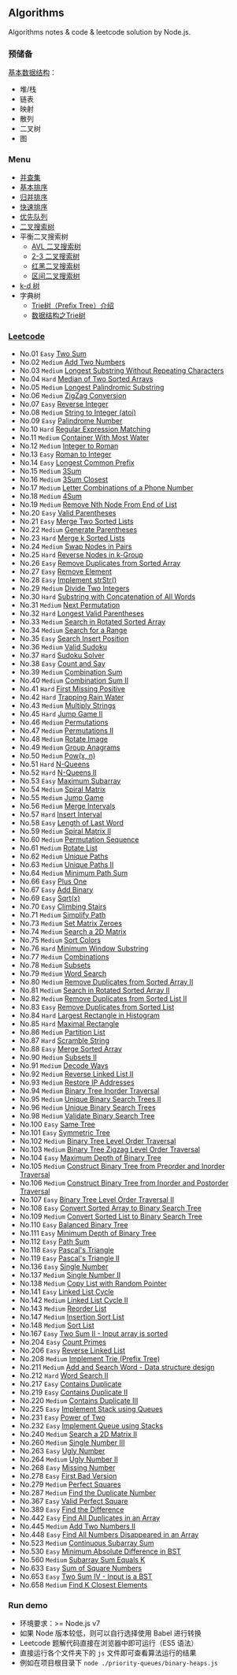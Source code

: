 ## Algorithms

Algorithms notes & code & leetcode solution by Node.js.

### 预储备

[基本数据结构](./data-structure.md)：

- 堆/栈
- 链表
- 映射
- 散列
- 二叉树
- 图

### Menu

- [并查集](./union-find)
- [基本排序](./elementary-sorts)
- [归并排序](./mergesort)
- [快速排序](./quicksort)
- [优先队列](./priority-queues)
- [二叉搜索树](./binary-search-trees)
- 平衡二叉搜索树
  - [AVL 二叉搜索树](./balanced-search-trees)
  - [2-3 二叉搜索树](./2-3-search-trees)
  - [红黑二叉搜索树](./red-black-bsts)
  - [区间二叉搜索树](./interval-search-trees)
- [k-d 树](./k-d-trees)
- 字典树
  - [Trie树（Prefix Tree）介绍](http://blog.csdn.net/lisonglisonglisong/article/details/45584721)
  - [数据结构之Trie树](http://dongxicheng.org/structure/trietree/)

### [Leetcode](./leetcode)

- No.01 `Easy` [Two Sum](./leetcode/No01.two-sum.js)
- No.02 `Medium` [Add Two Numbers](./leetcode/No02.add-two-numbers.js)
- No.03 `Medium` [Longest Substring Without Repeating Characters](./leetcode/No03.longest-substring-without-repeating-characters.js)
- No.04 `Hard` [Median of Two Sorted Arrays](./leetcode/No04.median-of-two-sorted-arrays.js)
- No.05 `Medium` [Longest Palindromic Substring](./leetcode/No05.longest-palindromic-substring.js)
- No.06 `Medium` [ZigZag Conversion](./leetcode/No06.zigzag-conversion.js)
- No.07 `Easy` [Reverse Integer](./leetcode/No07.reverse-integer.js)
- No.08 `Medium` [String to Integer (atoi)](./leetcode/No08.string-to-integer.js)
- No.09 `Easy` [Palindrome Number](./leetcode/No09.palindrome-number.js)
- No.10 `Hard` [Regular Expression Matching](./leetcode/No10.regular-expression-matching.js)
- No.11 `Medium` [Container With Most Water](./leetcode/No11.container-with-most-water.js)
- No.12 `Medium` [Integer to Roman](./leetcode/No12.integer-to-roman.js)
- No.13 `Easy` [Roman to Integer](./leetcode/No13.roman-to-integer.js)
- No.14 `Easy` [Longest Common Prefix](./leetcode/No14.longest-common-prefix.js)
- No.15 `Medium` [3Sum](./leetcode/No15.3sum.js)
- No.16 `Medium` [3Sum Closest](./leetcode/No16.3sum-closest.js)
- No.17 `Medium` [Letter Combinations of a Phone Number](./leetcode/No17.letter-combinations-of-a-phone-number.js)
- No.18 `Medium` [4Sum](./leetcode/No18.4sum.js)
- No.19 `Medium` [Remove Nth Node From End of List](./leetcode/No19.remove-nth-node-from-end-of-list.js)
- No.20 `Easy` [Valid Parentheses](./leetcode/No20.valid-parentheses.js)
- No.21 `Easy` [Merge Two Sorted Lists](./leetcode/No21.merge-two-sorted-lists.js)
- No.22 `Medium` [Generate Parentheses](./leetcode/No22.generate-parentheses.js)
- No.23 `Hard` [Merge k Sorted Lists](./leetcode/No23.merge-k-sorted-lists.js)
- No.24 `Medium` [Swap Nodes in Pairs](./leetcode/No24.swap-nodes-in-pairs.js)
- No.25 `Hard` [Reverse Nodes in k-Group](./leetcode/No25.reverse-nodes-in-k-group.js)
- No.26 `Easy` [Remove Duplicates from Sorted Array](./leetcode/No26.remove-duplicates-from-sorted-array.js)
- No.27 `Easy` [Remove Element](./leetcode/No27.remove-element.js)
- No.28 `Easy` [Implement strStr()](./leetcode/No28.implement-strStr.js)
- No.29 `Medium` [Divide Two Integers](./leetcode/No29.divide-two-integers.js)
- No.30 `Hard` [Substring with Concatenation of All Words](./leetcode/No30.substring-with-concatenation-of-all-words.js)
- No.31 `Medium` [Next Permutation](./leetcode/No31.next-permutation.js)
- No.32 `Hard` [Longest Valid Parentheses](./leetcode/No32.longest-valid-parentheses.js)
- No.33 `Medium` [Search in Rotated Sorted Array](./leetcode/No33.search-in-rotated-sorted-array.js)
- No.34 `Medium` [Search for a Range](./leetcode/No34.search-for-a-range.js)
- No.35 `Easy` [Search Insert Position](./leetcode/No35.search-insert-position.js)
- No.36 `Medium` [Valid Sudoku](./leetcode/No36.valid-sudoku.js)
- No.37 `Hard` [Sudoku Solver](./leetcode/No37.sudoku-solver.js)
- No.38 `Easy` [Count and Say](./leetcode/No38.count-and-say.js)
- No.39 `Medium` [Combination Sum](./leetcode/No39.combination-sum.js)
- No.40 `Medium` [Combination Sum II](./leetcode/No40.combination-sum-II.js)
- No.41 `Hard` [First Missing Positive](./leetcode/No41.first-missing-positive.js)
- No.42 `Hard` [Trapping Rain Water](./leetcode/No42.trapping-rain-water.js)
- No.43 `Medium` [Multiply Strings](./leetcode/No43.multiply-strings.js)
- No.45 `Hard` [Jump Game II](./leetcode/No45.jump-game-II.js)
- No.46 `Medium` [Permutations](./leetcode/No46.permutations.js)
- No.47 `Medium` [Permutations II](./leetcode/No47.permutations-II.js)
- No.48 `Medium` [Rotate Image](./leetcode/No48.rotate-image.js)
- No.49 `Medium` [Group Anagrams](./leetcode/No49.group-anagrams.js)
- No.50 `Medium` [Pow(x, n)](./leetcode/No50.pow-x-n.js)
- No.51 `Hard` [N-Queens](./leetcode/No51.n-queens.js)
- No.52 `Hard` [N-Queens II](./leetcode/No52.n-queens-II.js)
- No.53 `Easy` [Maximum Subarray](./leetcode/No53.maximum-subarray.js)
- No.54 `Medium` [Spiral Matrix](./leetcode/No54.spiral-matrix.js)
- No.55 `Medium` [Jump Game](./leetcode/No55.jump-game.js)
- No.56 `Medium` [Merge Intervals](./leetcode/No56.merge-intervals.js)
- No.57 `Hard` [Insert Interval](./leetcode/No57.insert-interval.js)
- No.58 `Easy` [Length of Last Word](./leetcode/No58.length-of-last-word.js)
- No.59 `Medium` [Spiral Matrix II](./leetcode/No59.spiral-matrix-II.js)
- No.60 `Medium` [Permutation Sequence](./leetcode/No60.permutation-sequence.js)
- No.61 `Medium` [Rotate List](./leetcode/No61.rotate-list.js)
- No.62 `Medium` [Unique Paths](./leetcode/No62.unique-paths.js)
- No.63 `Medium` [Unique Paths II](./leetcode/No63.unique-paths-II.js)
- No.64 `Medium` [Minimum Path Sum](./leetcode/No64.minimum-path-sum.js)
- No.66 `Easy` [Plus One](./leetcode/No66.plus-one.js)
- No.67 `Easy` [Add Binary](./leetcode/No67.add-binary.js)
- No.69 `Easy` [Sqrt(x)](./leetcode/No69.sqrt(x).js)
- No.70 `Easy` [Climbing Stairs](./leetcode/No70.climbing-stairs.js)
- No.71 `Medium` [Simplify Path](./leetcode/No71.simplify-path.js)
- No.73 `Medium` [Set Matrix Zeroes](./leetcode/No73.set-matrix-zeroes.js)
- No.74 `Medium` [Search a 2D Matrix](./leetcode/No74.search-a-2d-matrix.js)
- No.75 `Medium` [Sort Colors](./leetcode/No75.sort-colors.js)
- No.76 `Hard` [Minimum Window Substring](./leetcode/No76.minimum-window-substring.js)
- No.77 `Medium` [Combinations](./leetcode/No77.combinations.js)
- No.78 `Medium` [Subsets](./leetcode/No78.subsets.js)
- No.79 `Medium` [Word Search](./leetcode/No79.word-search.js)
- No.80 `Medium` [Remove Duplicates from Sorted Array II](./leetcode/No80.remove-duplicates-from-sorted-array-II.js)
- No.81 `Medium` [Search in Rotated Sorted Array II](./leetcode/No81.search-in-rotated-sorted-array-II.js)
- No.82 `Medium` [Remove Duplicates from Sorted List II](./leetcode/No82.remove-duplicates-from-sorted-list-II.js)
- No.83 `Easy` [Remove Duplicates from Sorted List](./leetcode/No83.remove-duplicates-from-sorted-list.js)
- No.84 `Hard` [Largest Rectangle in Histogram](./leetcode/No84.largest-rectangle-in-histogram.js)
- No.85 `Hard` [Maximal Rectangle](./leetcode/No85.maximal-rectangle.js)
- No.86 `Medium` [Partition List](./leetcode/No86.partition-list.js)
- No.87 `Hard` [Scramble String](./leetcode/No87.scramble-string.js)
- No.88 `Easy` [Merge Sorted Array](./leetcode/No88.merge-sorted-array.js)
- No.90 `Medium` [Subsets II](./leetcode/No90.subsets-II.js)
- No.91 `Medium` [Decode Ways](./leetcode/No91.decode-ways.js)
- No.92 `Medium` [Reverse Linked List II](./leetcode/No92.reverse-linked-list-II.js)
- No.93 `Medium` [Restore IP Addresses](./leetcode/No93.restore-ip-addresses.js)
- No.94 `Medium` [Binary Tree Inorder Traversal](./leetcode/No94.binary-tree-inorder-traversal.js)
- No.95 `Medium` [Unique Binary Search Trees II](./leetcode/No95.unique-binary-search-trees-II.js)
- No.96 `Medium` [Unique Binary Search Trees](./leetcode/No96.unique-binary-search-trees.js)
- No.98 `Medium` [Validate Binary Search Tree](./leetcode/No98.validate-binary-search-tree.js)
- No.100 `Easy` [Same Tree](./leetcode/No100.same-tree.js)
- No.101 `Easy` [Symmetric Tree](./leetcode/No101.symmetric-tree.js)
- No.102 `Medium` [Binary Tree Level Order Traversal](./leetcode/No102.binary-tree-level-order-traversal.js)
- No.103 `Medium` [Binary Tree Zigzag Level Order Traversal](./leetcode/No103.binary-tree-zigzag-level-order-traversal.js)
- No.104 `Easy` [Maximum Depth of Binary Tree](./leetcode/No104.maximum-depth-of-binary-tree.js)
- No.105 `Medium` [Construct Binary Tree from Preorder and Inorder Traversal](./leetcode/No105.construct-binary-tree-from-preorder-and-inorder-traversal.js)
- No.106 `Medium` [Construct Binary Tree from Inorder and Postorder Traversal](./leetcode/No106.construct-binary-tree-from-inorder-and-postorder-traversal.js)
- No.107 `Easy` [Binary Tree Level Order Traversal II](./leetcode/No107.binary-tree-level-order-traversal-II.js)
- No.108 `Easy` [Convert Sorted Array to Binary Search Tree](./leetcode/No108.convert-sorted-array-to-binary-search-tree.js)
- No.109 `Medium` [Convert Sorted List to Binary Search Tree](./leetcode/No109.convert-sorted-list-to-binary-search-tree.js)
- No.110 `Easy` [Balanced Binary Tree](./leetcode/No110.balanced-binary-tree.js)
- No.111 `Easy` [Minimum Depth of Binary Tree](./leetcode/No111.minimum-depth-of-binary-tree.js)
- No.112 `Easy` [Path Sum](./leetcode/No112.path-sum.js)
- No.118 `Easy` [Pascal's Triangle](./leetcode/No118.pascal's-triangle.js)
- No.119 `Easy` [Pascal's Triangle II](./leetcode/No119.pascal's-triangle-II.js)
- No.136 `Easy` [Single Number](./leetcode/No136.single-number.js)
- No.137 `Medium` [Single Number II](./leetcode/No137.single-number-II.js)
- No.138 `Medium` [Copy List with Random Pointer](./leetcode/No138.copy-list-with-random-pointer.js)
- No.141 `Easy` [Linked List Cycle](./leetcode/No141.linked-list-cycle.js)
- No.142 `Medium` [Linked List Cycle II](./leetcode/No142.linked-list-cycle-II.js)
- No.143 `Medium` [Reorder List](./leetcode/No143.reorder-list.js)
- No.147 `Medium` [Insertion Sort List](./leetcode/No147.insertion-sort-list.js)
- No.148 `Medium` [Sort List](./leetcode/No148.sort-list.js)
- No.167 `Easy` [Two Sum II - Input array is sorted](./leetcode/No167.two-sum-II-input-array-is-sorted.js)
- No.204 `Easy` [Count Primes](./leetcode/No204.count-primes.js)
- No.206 `Easy` [Reverse Linked List](./leetcode/No206.reverse-linked-list.js)
- No.208 `Medium` [Implement Trie (Prefix Tree)](./leetcode/No208.implement-trie-prefix-tree.js)
- No.211 `Medium` [Add and Search Word - Data structure design](./leetcode/No211.add-and-search-word-data-structure-design.js)
- No.212 `Hard` [Word Search II](./leetcode/No212.word-search-II.js)
- No.217 `Easy` [Contains Duplicate](./leetcode/No217.contains-duplicate.js)
- No.219 `Easy` [Contains Duplicate II](./leetcode/No219.contains-duplicate-II.js)
- No.220 `Medium` [Contains Duplicate III](./leetcode/No220.contains-duplicate-III.js)
- No.225 `Easy` [Implement Stack using Queues](./leetcode/No225.implement-stack-using-queues.js)
- No.231 `Easy` [Power of Two](./leetcode/No231.power-of-two.js)
- No.232 `Easy` [Implement Queue using Stacks](./leetcode/No232.implement-queue-using-stacks.js)
- No.240 `Medium` [Search a 2D Matrix II](./leetcode/No240.search-a-2d-matrix-II.js)
- No.260 `Medium` [Single Number III](./leetcode/No260.single-number-III.js)
- No.263 `Easy` [Ugly Number](./leetcode/No263.ugly-number.js)
- No.264 `Medium` [Ugly Number II](./leetcode/No264.ugly-number-II.js)
- No.268 `Easy` [Missing Number](./leetcode/No268.missing-number.js)
- No.278 `Easy` [First Bad Version](./leetcode/No278.first-bad-version.js)
- No.279 `Medium` [Perfect Squares](./leetcode/No279.perfect-squares.js)
- No.287 `Medium` [Find the Duplicate Number](./leetcode/No287.find-the-duplicate-number.js)
- No.367 `Easy` [Valid Perfect Square](./leetcode/No367.valid-perfect-square.js)
- No.389 `Easy` [Find the Difference](./leetcode/No389.find-the-difference.js)
- No.442 `Easy` [Find All Duplicates in an Array](./leetcode/No442.find-all-duplicates-in-an-array.js)
- No.445 `Medium` [Add Two Numbers II](./leetcode/No445.add-two-numbers-II.js)
- No.448 `Easy` [Find All Numbers Disappeared in an Array](./leetcode/No448.find-all-numbers-disappeared-in-an-array.js)
- No.523 `Medium` [Continuous Subarray Sum](./leetcode/No523.continuous-subarray-sum.js)
- No.530 `Easy` [Minimum Absolute Difference in BST](./leetcode/No530.minimum-absolute-difference-in-BST.js)
- No.560 `Medium` [Subarray Sum Equals K](./leetcode/No560.subarray-sum-equals-k.js)
- No.633 `Easy` [Sum of Square Numbers](./leetcode/No633.sum-of-square-numbers.js)
- No.653 `Easy` [Two Sum IV - Input is a BST](./leetcode/No653.two-sum-IV-input-is-a-BST.js)
- No.658 `Medium` [Find K Closest Elements](./leetcode/No658.find-k-closest-elements.js)

### Run demo

- 环境要求：>= Node.js v7
- 如果 Node 版本较低，则可以自行选择使用 Babel 进行转换
- Leetcode 题解代码直接在浏览器中即可运行（ES5 语法）
- 直接运行各个文件夹下的 `js` 文件即可查看算法运行的结果
- 例如在项目根目录下 `node ./priority-queues/binary-heaps.js`
